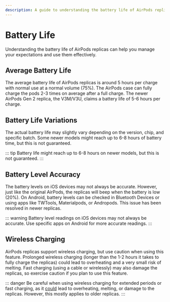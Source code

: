 ```yaml
---
description: A guide to understanding the battery life of AirPods replicas, including variations in life span, battery level accuracy, and precautions for wireless charging.
---
```


# Battery Life

Understanding the battery life of AirPods replicas can help you manage your expectations and use them effectively.

## Average Battery Life

The average battery life of AirPods replicas is around 5 hours per charge with normal use at a normal volume (75%). The AirPods case can fully charge the pods 2-3 times on average after a full charge. The newer AirPods Gen 2 replica, the V3M/V3U, claims a battery life of 5-6 hours per charge.

## Battery Life Variations

The actual battery life may slightly vary depending on the version, chip, and specific batch. Some newer models might reach up to 6-8 hours of battery time, but this is not guaranteed.

::: tip
Battery life might reach up to 6-8 hours on newer models, but this is not guaranteed.
:::

## Battery Level Accuracy

The battery levels on iOS devices may not always be accurate. However, just like the original AirPods, the replicas will beep when the battery is low (20%). On Android, battery levels can be checked in Bluetooth Devices or using apps like TWTools, Materialpods, or Andropods. This issue has been resolved in newer replicas.

::: warning
Battery level readings on iOS devices may not always be accurate. Use specific apps on Android for more accurate readings.
:::

## Wireless Charging

AirPods replicas support wireless charging, but use caution when using this feature. Prolonged wireless charging (longer than the 1-2 hours it takes to fully charge the replicas) could lead to overheating and a very small risk of melting. Fast charging (using a cable or wirelessly) may also damage the replicas, so exercise caution if you plan to use this feature.

::: danger
Be careful when using wireless charging for extended periods or fast charging, as it <ins>could</ins> lead to overheating, melting, or damage to the replicas. However, this mostly applies to older replicas.
:::
